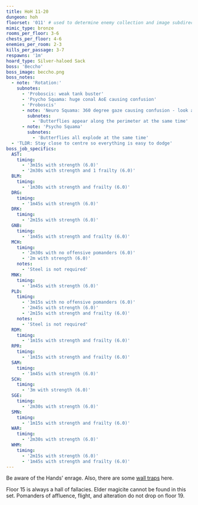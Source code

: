 ```yaml
---
title: HoH 11-20
dungeon: hoh
floorset: '011' # used to determine enemy collection and image subdirectory
mimic_type: bronze
rooms_per_floor: 3-6
chests_per_floor: 4-6
enemies_per_room: 2-3
kills_per_passage: 3-7
respawns: '1m'
hoard_type: Silver-haloed Sack
boss: 'Beccho'
boss_image: beccho.png
boss_notes:
  - note: 'Rotation:'
    subnotes:
      - 'Proboscis: weak tank buster'
      - 'Psycho Squama: huge conal AoE causing confusion'
      - 'Proboscis'
      - note: 'Neuro Squama: 360 degree gaze causing confusion - look away!'
        subnotes:
          - 'Butterflies appear along the perimeter at the same time'
      - note: 'Psycho Squama'
        subnotes:
          - 'Butterflies all explode at the same time'
  - 'TLDR: Stay close to centre so everything is easy to dodge'
boss_job_specifics:
  AST:
    timing:
      - '3m15s with strength (6.0)'
      - '2m30s with strength and 1 frailty (6.0)'
  BLM:
    timing:
      - '1m30s with strength and frailty (6.0)'
  DRG:
    timing:
      - '1m45s with strength (6.0)'
  DRK:
    timing:
      - '2m15s with strength (6.0)'
  GNB:
    timing:
      - '1m45s with strength and frailty (6.0)'
  MCH:
    timing:
      - '2m30s with no offensive pomanders (6.0)'
      - '2m with strength (6.0)'
    notes:
      - 'Steel is not required'
  MNK:
    timing:
      - '1m45s with strength (6.0)'
  PLD:
    timing:
      - '3m15s with no offensive pomanders (6.0)'
      - '2m45s with strength (6.0)'
      - '2m15s with strength and frailty (6.0)'
    notes:
      - 'Steel is not required'
  RDM:
    timing:
      - '1m15s with strength and frailty (6.0)'
  RPR:
    timing:
      - '1m15s with strength and frailty (6.0)'
  SAM:
    timing:
      - '1m45s with strength (6.0)'
  SCH:
    timing:
      - '3m with strength (6.0)'
  SGE:
    timing:
      - '2m30s with strength (6.0)'
  SMN:
    timing:
      - '1m15s with strength and frailty (6.0)'
  WAR:
    timing:
      - '2m30s with strength (6.0)'
  WHM:
    timing:
      - '2m15s with strength (6.0)'
      - '1m45s with strength and frailty (6.0)'
---
```


Be aware of the Hands' enrage. Also, there are some
[wall traps](/wall_traps.html#hoh-1-19) here.

Floor 15 is always a hall of fallacies. Elder magicite cannot be found in this
set. Pomanders of affluence, flight, and alteration do not drop on floor 19.
